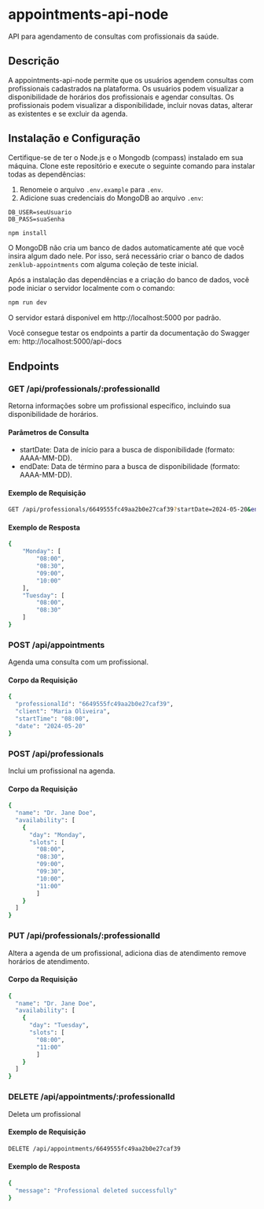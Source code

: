 # appointments-api-node

API para agendamento de consultas com profissionais da saúde.

## Descrição

A appointments-api-node permite que os usuários agendem consultas com profissionais cadastrados na plataforma. Os usuários podem visualizar a disponibilidade de horários dos profissionais e agendar consultas. Os profissionais podem visualizar a disponibilidade, incluir novas datas, alterar as existentes e se excluir da agenda.

## Instalação e Configuração

Certifique-se de ter o Node.js e o Mongodb (compass) instalado em sua máquina. Clone este repositório e execute o seguinte comando para instalar todas as dependências:

1. Renomeie o arquivo `.env.example` para `.env`.
2. Adicione suas credenciais do MongoDB ao arquivo `.env`:

```plaintext
DB_USER=seuUsuario
DB_PASS=suaSenha
```

```bash
npm install
```
O MongoDB não cria um banco de dados automaticamente até que você insira algum dado nele. Por isso, será necessário criar o banco de dados `zenklub-appointments` com alguma coleção de teste inicial.

Após a instalação das dependências e a criação do banco de dados, você pode iniciar o servidor localmente com o comando:
```bash
npm run dev
```

O servidor estará disponível em http://localhost:5000 por padrão.

Você consegue testar os endpoints a partir da documentação do Swagger em: http://localhost:5000/api-docs

## Endpoints
### GET /api/professionals/:professionalId
Retorna informações sobre um profissional específico, incluindo sua disponibilidade de horários.

#### Parâmetros de Consulta
- startDate: Data de início para a busca de disponibilidade (formato: AAAA-MM-DD).
- endDate: Data de término para a busca de disponibilidade (formato: AAAA-MM-DD).
#### Exemplo de Requisição
```bash
GET /api/professionals/6649555fc49aa2b0e27caf39?startDate=2024-05-20&endDate=2024-05-22
```
#### Exemplo de Resposta

```bash
{
    "Monday": [
        "08:00",
        "08:30",
        "09:00",
        "10:00"
    ],
    "Tuesday": [
        "08:00",
        "08:30"
    ]
}
```
### POST /api/appointments
Agenda uma consulta com um profissional.
#### Corpo da Requisição
```bash
{
  "professionalId": "6649555fc49aa2b0e27caf39",
  "client": "Maria Oliveira",
  "startTime": "08:00",
  "date": "2024-05-20"
}
```

### POST /api/professionals
Inclui um profissional na agenda.
#### Corpo da Requisição
```bash
{
  "name": "Dr. Jane Doe",
  "availability": [
    {
      "day": "Monday",
      "slots": [
        "08:00",
        "08:30",
        "09:00",
        "09:30",
        "10:00",
        "11:00"
        ]
    }
  ]
}
```

### PUT /api/professionals/:professionalId
Altera a agenda de um profissional, adiciona dias de atendimento remove horários de atendimento.
#### Corpo da Requisição
```bash
{
  "name": "Dr. Jane Doe",
  "availability": [
    {
      "day": "Tuesday",
      "slots": [
        "08:00",
        "11:00"
        ]
    }
  ]
}
```

### DELETE /api/appointments/:professionalId
Deleta um profissional

#### Exemplo de Requisição
```bash
DELETE /api/appointments/6649555fc49aa2b0e27caf39
```
#### Exemplo de Resposta

```bash
{
  "message": "Professional deleted successfully"
}
```
